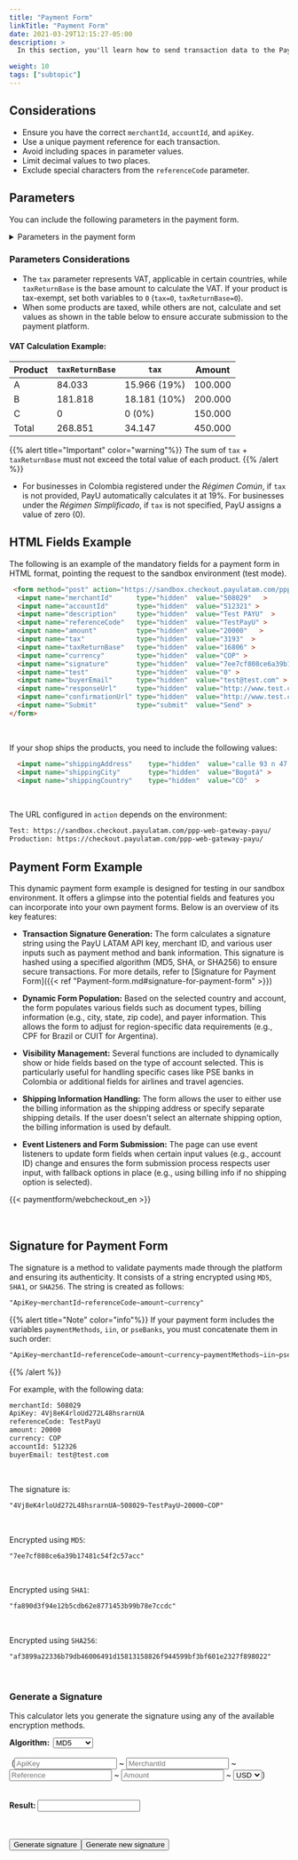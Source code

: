 ```yaml
---
title: "Payment Form"
linkTitle: "Payment Form"
date: 2021-03-29T12:15:27-05:00
description: >
  In this section, you'll learn how to send transaction data to the PayU payment gateway. This document provides the information needed to create an HTML form with the required transaction details and submit it to our system using the HTTP POST method.

weight: 10
tags: ["subtopic"]
---
```

<script src="https://ajax.aspnetcdn.com/ajax/jquery.validate/1.13.0/jquery.validate.min.js"></script>
<script src="https://ajax.aspnetcdn.com/ajax/jquery.validate/1.13.0/additional-methods.min.js"></script>
<script src="/js/signature-generator/md5.js"></script>
<script src="/js/signature-generator/sha1.js"></script>
<script src="/js/signature-generator/sha256.js"></script>
<script src="/js/signature-generator/signature-generator.js"></script>
<script src="/js/searchcodes.js"></script>

## Considerations

* Ensure you have the correct `merchantId`, `accountId`, and `apiKey`.
* Use a unique payment reference for each transaction.
* Avoid including spaces in parameter values.
* Limit decimal values to two places.
* Exclude special characters from the `referenceCode` parameter.

## Parameters

You can include the following parameters in the payment form.

<details>
<summary>Parameters in the payment form</summary>
<label for="table1" class="showMandatory"><input type="checkbox" id="table1" name="table1" value="true" onchange="showMandatory(this)"> Show mandatory fields only</label>
<br>
<div class="variables"></div>

| Field | Type | Size | Description | Mandatory |
|-|-|-|-|:-:|
| merchantId | Number | 12 | ID number of your shop in PayU’s system, you will find this number in the account creation e-mail. | Yes | 
| referenceCode | Alphanumeric | 255 | Reference of the sale or order. It must be unique for each transaction that is sent to the system. Usually, this is a way to identify the requests sent to the payment gateway. | Yes | 
| accountId | Number | 6 | ID of the user account for each country associated with the shop. This variable is used to display the available payment methods for this country. | Yes | 
| description | Alphanumeric | 255 | Sale’s description. | Yes | 
| currency | Alphanumeric | 3 | The respective currency in which the payment is made. The reconciliation process is performed in Colombian pesos at the representative rate of the day.<br>[See accepted currencies]({{< ref "response-codes-and-variables.html#accepted-currencies" >}}). | Yes | 
| amount | Number | 10 | Total amount of the transaction. It can contain two decimal digits. Example 10000.00 or 10000. | Yes | 
| tax | Number | 10,2 | Value of the VAT of the transaction.<br>In Colombia, if no VAT is sent, the system applies 19% automatically. It can contain two decimal digits, for example 19000.00.<br>If the product or service is VAT exempt, assign `0` to this variable. | Yes | 
| discount | Number | 10,2 | Discount value applied to the sale. | No | 
| taxReturnBase | Number | 10,2 | Base value to calculate the VAT.<br>If the product or service is VAT exempt, assign `0` to this variable. | Yes | 
| additionalValue | Number | 10,2 | Additional value of the sale. | No | 
| signature | Alphanumeric | 255 | Digital signature created for each transaction. Refer to [Signature for Payment form]({{< ref "payment-form.md#signature-for-payment-form" >}}) to learn how to generate it. | Yes | 
| algorithmSignature | Alphanumeric | 255 | Encryption algorithm of the digital signature (`signature` field). The three available algorithms are: `MD5`, `SHA` and `SHA256`. | No | 
| test | Number | 1 | Indicates whether the transaction is in test or production mode. Set `1` for test and `0` for production. | No | 
| lng | Alphanumeric | 3 | Language in which the payment gateway is wished to be displayed.<br>[See supported languages]({{< ref "response-codes-and-variables.html#supported-languages" >}}). | No | 
| extra1 | Alphanumeric | 255 | Additional field to send information about the purchase. | No | 
| extra2 | Alphanumeric | 255 | Additional field to send information about the purchase. | No | 
| extra3 | Alphanumeric | 255 | Additional field to send information about the purchase. | No | 
| template | Alphanumeric | 255 | Template for the payment page. | No | 
| responseUrl | Alphanumeric | 255 | The URL of the response page. | No | 
| confirmationUrl | Alphanumeric | 255 | The URL of the confirmation page. | No | 
| sourceUrl | Alphanumeric | 255 | Source URL of the merchant transactions. This is where the payment button is located. | No | 
| airline | Alphanumeric | 4 | Airline code. | No | 
| billingAddress | Alphanumeric | 255 | The correspondence address. | No | 
| shippingAddress | Alphanumeric | 255 | The delivery address of the merchandise.<br><sup>\*</sup> Mandatory if your shop ships the product. | Yes* | 
| billingCity | Alphanumeric | 50 | City associated with the billing address. | No | 
| shippingCity | Alphanumeric | 50 | The delivery City of the merchandise<br><sup>\*</sup> Mandatory if your shop ships the product. | Yes* | 
| zipCode | Alphanumeric | 20 | Postal code. | No | 
| billingCountry | Alphanumeric | 2 | The ISO country code associated with the billing address. | No | 
| shippingCountry | Alphanumeric | 2 | The delivery ISO country code for the merchandise.<br><sup>\*</sup> Mandatory if your shop ships the product.<br>[See processing countries]({{< ref "response-codes-and-variables.html#processing-countries" >}}). | Yes* | 
| buyerEmail | Alphanumeric | 255 | Field that contains the buyer’s e-mail to notify the result of the transaction by e-mail. It is recommended to validate if this field has been provided in the form. | Yes | 
| telephone | Alphanumeric | Max. 20 | The buyer’s residence phone. | Yes | 
| officeTelephone | Alphanumeric | Max. 20 | The buyer’s daytime phone. | No | 
| mobilePhone | Alphanumeric | Max. 20 | The buyer’s cell phone number. This value will be taken to fill out the credit card form and will be the contact telephone number. | No | 
| buyerFullName | Alphanumeric | 150 | The buyer’s full name. | Yes | 
| paymentMethods | Alphanumeric | 255 | List of payment methods enabled in the payment process.<br>This list must be separated by comma and without blanks. For example: `VISA,MASTERCARD`.<br>You can include installments for the payment methods adding them using hyphens. Example: `VISA-1-3,MASTERCARD-3-5-9`.<br>[See the available Payment Methods for your country in the column `paymentMethod parameter`]({{< ref "select-your-payment-method.html" >}}). | No | 
| administrativeFee | Number | 10,2 | Amount of the administrative fee. | No | 
| taxAdministrativeFee | Number | 10,2 | Amount of tax of the administrative fee. | No | 
| taxAdministrativeFeeReturnBase | Number | 10,2 | Base value to calculate the tax of the administrative fee. | No | 
| payerEmail | Alphanumeric | 255 | The payer’s e-mail. | Yes | 
| payerPhone | Alphanumeric | Max. 20 | The payer’s phone number. | Yes | 
| payerOfficePhone | Alphanumeric | Max. 20 | The payer’s workplace phone number. | No | 
| payerMobilePhone | Alphanumeric | Max. 20 | The payer’s mobile phone number. | No | 
| expirationDate | Alphanumeric | 19 | Expiration date of the transactions for Cash payments. Format: `YYYY-MM-DD HH:mm:ss`.<br>This value must be lower than the default number of days for the cash payment (15 days for Argentina and 7 days for the other countries). | - | 
| payerFullName | Alphanumeric | 50 | The payer’s name. This value will be taken to fill out the credit card form. | Yes | 
| payerDocument | Alphanumeric | 25 | The buyer’s identification number. This value will be taken to fill out the credit card form. | Yes | 
| payerDocumentType | Alphanumeric | 25 | The buyer’s identification number. This value will be taken to fill out the credit card form. | Yes | 
| iin | Alphanumeric | 2048 | List of Bins admitted during the payment process (separated by comma).<br>_This parameter can only be used by merchants that validate signature._ | No | 
| paymentMethodsDescription | Alphanumeric | 255 | Description of the payment methods and Bins admitted during the payment process. | No | 
| pseBanks | Alphanumeric | 255 | List of bank codes enabled in the payment process through PSE.<br>This list must be separated by comma and without blanks. | No | 
</details>

### Parameters Considerations

* The `tax` parameter represents VAT, applicable in certain countries, while `taxReturnBase` is the base amount to calculate the VAT. If your product is tax-exempt, set both variables to `0` (`tax=0`, `taxReturnBase=0`).
* When some products are taxed, while others are not, calculate and set values as shown in the table below to ensure accurate submission to the payment platform.

#### VAT Calculation Example:

| Product | `taxReturnBase` | `tax`          | Amount  |
|---------|---------------|--------------|---------|
| A       | 84.033        | 15.966 (19%) | 100.000 |
| B       | 181.818       | 18.181 (10%) | 200.000 |
| C       | 0             | 0 (0%)       | 150.000 |
| Total   | 268.851       | 34.147       | 450.000 |

{{% alert title="Important" color="warning"%}}
The sum of `tax` + `taxReturnBase` must not exceed the total value of each product.
{{% /alert %}}

* For businesses in Colombia registered under the _Régimen Común_, if `tax` is not provided, PayU automatically calculates it at 19%. For businesses under the _Régimen Simplificado_, if `tax` is not specified, PayU assigns a value of zero (0).

## HTML Fields Example

The following is an example of the mandatory fields for a payment form in HTML format, pointing the request to the sandbox environment (test mode).

```HTML
 <form method="post" action="https://sandbox.checkout.payulatam.com/ppp-web-gateway-payu/">
  <input name="merchantId"      type="hidden"  value="508029"   >
  <input name="accountId"       type="hidden"  value="512321" >
  <input name="description"     type="hidden"  value="Test PAYU"  >
  <input name="referenceCode"   type="hidden"  value="TestPayU" >
  <input name="amount"          type="hidden"  value="20000"   >
  <input name="tax"             type="hidden"  value="3193"  >
  <input name="taxReturnBase"   type="hidden"  value="16806" >
  <input name="currency"        type="hidden"  value="COP" >
  <input name="signature"       type="hidden"  value="7ee7cf808ce6a39b17481c54f2c57acc"  >
  <input name="test"            type="hidden"  value="0" >
  <input name="buyerEmail"      type="hidden"  value="test@test.com" >
  <input name="responseUrl"     type="hidden"  value="http://www.test.com/response" >
  <input name="confirmationUrl" type="hidden"  value="http://www.test.com/confirmation" >
  <input name="Submit"          type="submit"  value="Send" >
</form>
```
<br>

If your shop ships the products, you need to include the following values:

```HTML
  <input name="shippingAddress"    type="hidden"  value="calle 93 n 47 - 65"   >
  <input name="shippingCity"       type="hidden"  value="Bogotá" >
  <input name="shippingCountry"    type="hidden"  value="CO"  >
```
<br>

The URL configured in `action` depends on the environment:

```HTML
Test: https://sandbox.checkout.payulatam.com/ppp-web-gateway-payu/
Production: https://checkout.payulatam.com/ppp-web-gateway-payu/
```

## Payment Form Example

This dynamic payment form example is designed for testing in our sandbox environment. It offers a glimpse into the potential fields and features you can incorporate into your own payment forms. Below is an overview of its key features:

* **Transaction Signature Generation:** The form calculates a signature string using the PayU LATAM API key, merchant ID, and various user inputs such as payment method and bank information. This signature is hashed using a specified algorithm (MD5, SHA, or SHA256) to ensure secure transactions. For more details, refer to [Signature for Payment Form]({{< ref "Payment-form.md#signature-for-payment-form" >}})

* **Dynamic Form Population:** Based on the selected country and account, the form populates various fields such as document types, billing information (e.g., city, state, zip code), and payer information. This allows the form to adjust for region-specific data requirements (e.g., CPF for Brazil or CUIT for Argentina).

* **Visibility Management:** Several functions are included to dynamically show or hide fields based on the type of account selected. This is particularly useful for handling specific cases like PSE banks in Colombia or additional fields for airlines and travel agencies.

* **Shipping Information Handling:** The form allows the user to either use the billing information as the shipping address or specify separate shipping details. If the user doesn't select an alternate shipping option, the billing information is used by default.

* **Event Listeners and Form Submission:** The page can use event listeners to update form fields when certain input values (e.g., account ID) change and ensures the form submission process respects user input, with fallback options in place (e.g., using billing info if no shipping option is selected).

<div>
{{< paymentform/webcheckout_en >}}
</div>

<br>
<br>

## Signature for Payment Form

The signature is a method to validate payments made through the platform and ensuring its authenticity. It consists of a string encrypted using `MD5`, `SHA1`, or `SHA256`. The string is created as follows:

```HTML
"ApiKey~merchantId~referenceCode~amount~currency"
```

{{% alert title="Note" color="info"%}}
If your payment form includes the variables `paymentMethods`, `iin`, or `pseBanks`, you must concatenate them in such order:

```HTML
"ApiKey~merchantId~referenceCode~amount~currency~paymentMethods~iin~pseBanks"
```
{{% /alert %}}

For example, with the following data:

```HTML
merchantId: 508029
ApiKey: 4Vj8eK4rloUd272L48hsrarnUA
referenceCode: TestPayU
amount: 20000
currency: COP
accountId: 512326
buyerEmail: test@test.com
```
<br>

The signature is:

```HTML
"4Vj8eK4rloUd272L48hsrarnUA~508029~TestPayU~20000~COP"
```
<br>

Encrypted using `MD5`:

```HTML
"7ee7cf808ce6a39b17481c54f2c57acc"
```
<br>

Encrypted using `SHA1`:

```HTML
"fa890d3f94e12b5cdb62e8771453b99b78e7ccdc"
```
<br>

Encrypted using `SHA256`:

```HTML
"af3899a22336b79db46006491d15813158826f944599bf3bf601e2327f898022"
```
<br>

### Generate a Signature

This calculator lets you generate the signature using any of the available encryption methods.

<!-- Signature generator -->
<div id="blue-box">
<span class="grey-text-13">
<div id = "div_generador" >

<form method="POST" id="signature_form" >
    <table>
        <span class="blue-text-13"><b>Algorithm: &nbsp;</b></span>
        <select id = "signature_algorithm" class="calc_selector form_control">
            <option  value="md5">MD5</option>
            <option  value="sha1">SHA1</option>
            <option  value="sha256">SHA256</option>
        </select>
        <br>
        <br>
        <span class="calc_text">&nbsp;(</span>
        <input class="form_control" type="text"  id ="signature_apikey" name = "signature_apikey" placeholder="ApiKey" maxlength="26"> ~
        <input class="form_control number" type="text"  id ="signature_merchanId" name = "signature_merchanId" placeholder="MerchantId" maxlength="7"> ~
        <input class="form_control" type="text"  id ="signature_referenceCode" name = "signature_referenceCode" placeholder="Reference" maxlength="255"> ~
        <input class="form_control  number" type="text" id ="signature_amount" name = "signature_amount" placeholder="Amount" maxlength="14"> ~
        <select id = "signature_currency" class="calc_selector form_control" >
            <option  value="USD">USD</option>
            <option  value="COP">COP</option>
            <option  value="MXN">MXN</option>
            <option  value="ARS">ARS</option>
            <option  value="PEN">PEN</option>
            <option  value="BRL">BRL</option>
            <option  value="CLP">CLP</option>
        </select>
        <span class="calc_text">)</span>
        <br>
        <br>
        <br>
        <span class="blue-text-13"><b>Result:&nbsp;</b></span><input class="form_control" id ="signature_generated" name = "signature_generated" value = ""  readonly />
    </table>
    <br>
    <table width="50%"  border="0" cellspacing="2" cellpadding="2">
        <input type="button" name="signature_generate" id="signature_generate" value="Generate signature" >
        <input type="button" name="signature_generate_again" id="signature_generate_again" value="Generate new signature" >
    </table>
</form>
</div>
</span>
</div>
<!-- End of signature generator -->
